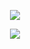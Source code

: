 <p align="center">
  <img width="" height="" src="https://cdn271.picsart.com/25e93edb-ee3c-4ec0-980d-4d7b4da208bf/451750255017201.png?to=crop&type=webp&r=1008x731&q=85">
</p>
<p align="center">
  <img width="" height="" src="https://cdn270.picsart.com/9ba43006-0d1b-4573-93f5-cc3754cd5970/451750886012201.png?to=crop&type=webp&r=1008x1008&q=85">
</p>
